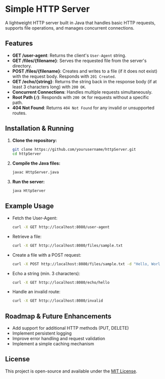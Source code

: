 # Simple HTTP Server

A lightweight HTTP server built in Java that handles basic HTTP requests, supports file operations, and manages concurrent connections.

## Features

- **GET /user-agent**: Returns the client's `User-Agent` string.
- **GET /files/{filename}**: Serves the requested file from the server's directory.
- **POST /files/{filename}**: Creates and writes to a file (if it does not exist) with the request body. Responds with `201 Created`.
- **GET /echo/{string}**: Returns the string back in the response body (if at least 3 characters long) with `200 OK`.
- **Concurrent Connections**: Handles multiple requests simultaneously.
- **Root Path (`/`)**: Responds with `200 OK` for requests without a specific path.
- **404 Not Found**: Returns `404 Not Found` for any invalid or unsupported routes.

## Installation & Running

1. **Clone the repository:**
   ```sh
   git clone https://github.com/yourusername/httpServer.git
   cd httpServer
   ```
2. **Compile the Java files:**
   ```sh
   javac HttpServer.java
   ```
3. **Run the server:**
   ```sh
   java HttpServer
   ```

## Example Usage

- Fetch the User-Agent:
  ```sh
  curl -X GET http://localhost:8080/user-agent
  ```
- Retrieve a file:
  ```sh
  curl -X GET http://localhost:8080/files/sample.txt
  ```
- Create a file with a POST request:
  ```sh
  curl -X POST http://localhost:8080/files/sample.txt -d "Hello, World!"
  ```
- Echo a string (min. 3 characters):
  ```sh
  curl -X GET http://localhost:8080/echo/hello
  ```
- Handle an invalid route:
  ```sh
  curl -X GET http://localhost:8080/invalid
  ```

## Roadmap & Future Enhancements
- Add support for additional HTTP methods (PUT, DELETE)
- Implement persistent logging
- Improve error handling and request validation
- Implement a simple caching mechanism

## License
This project is open-source and available under the [MIT License](LICENSE).

